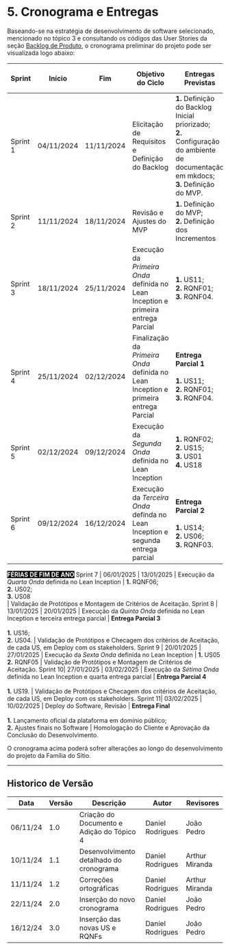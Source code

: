 # 5. Cronograma e Entregas


Baseando-se na estratégia de desenvolvimento de software selecionado, mencionado no tópico 3 e consultando os códigos das User Stories da seção [Backlog de Produto](./9-backlogDeProduto.md), o cronograma preliminar do projeto pode ser visualizada logo abaixo:

Sprint | Início | Fim | Objetivo do Ciclo | Entregas Previstas | Validação com os Stakeholders
----- | ------ | --- | ----------------- | ------------------ | -----------------------------
Sprint 1 | 04/11/2024 | 11/11/2024 | Elicitação de Requisitos e Definição do Backlog | **1.** Definição do Backlog Inicial priorizado; <br> **2.** Configuração do ambiente de documentação em mkdocs; <br> **3.** Definição do MVP.    | Revisão do Backlog e da Priorização.
Sprint 2 | 11/11/2024 | 18/11/2024 | Revisão e Ajustes do MVP | **1.** Definição do MVP; <br> **2.** Definição dos Incrementos | Revisão da definição do MVP e Incrementos
Sprint 3 | 18/11/2024 | 25/11/2024 | Execução da _Primeira Onda_ definida no Lean Inception e primeira entrega Parcial | **1.** US11; <br> **2.** RQNF01; <br> **3.** RQNF04. | Validação de Protótipos e Montagem de Critérios de Aceitação.
Sprint 4 | 25/11/2024 | 02/12/2024 | Finalização da _Primeira Onda_ definida no Lean Inception e primeira entrega Parcial | **Entrega Parcial 1** <br><br> **1.** US11; <br> **2.** RQNF01; <br> **3.** RQNF04. | Validação de Protótipos e Checagem dos critérios de Aceitação, de cada US, em Deploy com os stakeholders.
Sprint 5 | 02/12/2024 | 09/12/2024 | Execução da _Segunda Onda_ definida no Lean Inception  | **1.** RQNF02; <br> **2.** US15; <br> **3.** US01 <br> **4.** US18 | Validação de Protótipos e Montagem de Critérios de Aceitação.
Sprint 6 | 09/12/2024 | 16/12/2024 | Execução da _Terceira Onda_ definda no Lean Inception e segunda entrega parcial | **Entrega Parcial 2** <br><br> **1.** US14; <br> **2.** US06; <br> **3.** RQNF03. | Validação de Protótipos e Checagem dos critérios de Aceitação, de cada US, em Deploy com os stakeholders.
<span style="background-color: black; color: white;">**FÉRIAS DE FIM DE ANO**</span> 
Sprint 7 | 06/01/2025 | 13/01/2025 | Execução da _Quarta Onda_ definida no Lean Inception | **1.** RQNF06; <br> **2.** US02; <br> **3.** US08 <br> | Validação de Protótipos e Montagem de Critérios de Aceitação.
Sprint 8 | 13/01/2025 | 20/01/2025 | Execução da _Quinta Onda_ definida no Lean Inception e terceira entrega parcial | **Entrega Parcial 3** <br><br> **1.** US16; <br> **2.** US04. | Validação de Protótipos e Checagem dos critérios de Aceitação, de cada US, em Deploy com os stakeholders.
Sprint 9 | 20/01/2025 | 27/01/2025 | Execução da _Sexta Onda_ definida no Lean Inception | **1.** US05 <br> **2.** RQNF05 | Validação de Protótipos e Montagem de Critérios de Aceitação.
Sprint 10| 27/01/2025 | 03/02/2025 | Execução da _Sétima Onda_ definida no Lean Inception e quarta entrega parcial | **Entrega Parcial 4** <br><br> **1.** US19. | Validação de Protótipos e Checagem dos critérios de Aceitação, de cada US, em Deploy com os stakeholders.
Sprint 11| 03/02/2025 | 10/02/2025 | Deploy do Software, Revisão | **Entrega Final** <br><br> **1.** Lançamento oficial da plataforma em domínio público; <br> **2.** Ajustes finais no Software | Homologação do Cliente e Aprovação da Conclusão do Desenvolvimento. 

O cronograma acima poderá sofrer alterações ao longo do desenvolvimento do projeto da Família do Sítio.

---
## Historico de Versão
Data     | Versão | Descrição | Autor | Revisores 
-------- | ------ | --------- | ----- | ---------
06/11/24 | 1.0 | Criação do Documento e Adição do Tópico 4 | Daniel Rodrigues | João Pedro
10/11/24 | 1.1 | Desenvolvimento detalhado do cronograma   | Daniel Rodrigues | Arthur Miranda
11/11/24 | 1.2 | Correções ortográficas         | Daniel Rodrigues | Arthur Miranda
22/11/24 | 2.0 | Inserção do novo cronograma    | Daniel Rodrigues | João Pedro
16/12/24 | 3.0 | Inserção das novas US e RQNFs  | Daniel Rodrigues | João Pedro